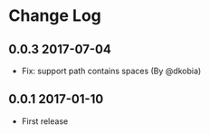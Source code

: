 # Change Log

## 0.0.3 2017-07-04

- Fix: support path contains spaces (By @dkobia)

## 0.0.1 2017-01-10

- First release